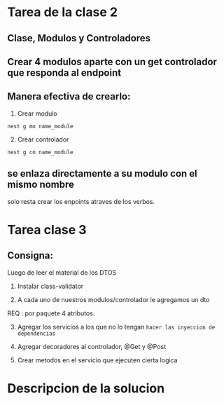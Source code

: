 # Tarea de la clase 2

## Clase, Modulos y Controladores


## Crear 4 modulos aparte con un get controlador que responda al endpoint

## Manera efectiva de crearlo:

1. Crear modulo

````
nest g mo name_module
````

2. Crear controlador

````
nest g co name_module
````

## se enlaza directamente a su modulo con el mismo nombre
solo resta crear los enpoints atraves de los verbos.



# Tarea clase 3

## Consigna: 

Luego de leer el material de los DTOS

1. Instalar class-validator

2. A cada uno de nuestros modulos/controlador le agregamos un dto

REQ : por paquete 4 atributos.

3. Agregar los servicios a los que no lo tengan `hacer las inyeccion de dependencias`


4. Agregar decoradores al controlador, @Get y @Post


5. Crear metodos en el servicio que ejecuten cierta logica


# Descripcion de la solucion